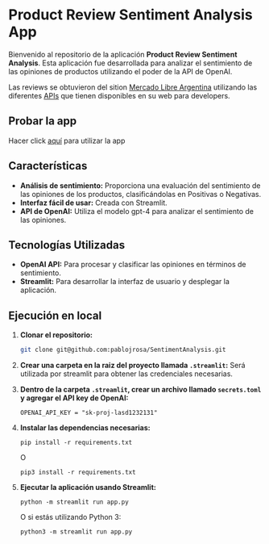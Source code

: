 # Product Review Sentiment Analysis App

Bienvenido al repositorio de la aplicación **Product Review Sentiment Analysis**. Esta aplicación fue desarrollada para analizar el sentimiento de las opiniones de productos utilizando el poder de la API de OpenAI.

Las reviews se obtuvieron del sition [Mercado Libre Argentina](https://www.mercadolibre.com.ar/) utilizando las diferentes [APIs](https://developers.mercadolibre.com.ar/es_ar) que tienen disponibles en su web para developers.

## Probar la app
Hacer click [aquí](https://sentimentanalysis-23w7xhiafpu8l4ijpw3dev.streamlit.app/) para utilizar la app

## Características

- **Análisis de sentimiento:** Proporciona una evaluación del sentimiento de las opiniones de los productos, clasificándolas en Positivas o Negativas.
- **Interfaz fácil de usar:** Creada con Streamlit.
- **API de OpenAI:** Utiliza el modelo gpt-4 para analizar el sentimiento de las opiniones.

## Tecnologías Utilizadas

- **OpenAI API:** Para procesar y clasificar las opiniones en términos de sentimiento.
- **Streamlit:** Para desarrollar la interfaz de usuario y desplegar la aplicación.

## Ejecución en local

1. **Clonar el repositorio:**
   ```bash
   git clone git@github.com:pablojrosa/SentimentAnalysis.git
   ```

2. **Crear una carpeta en la raiz del proyecto llamada `.streamlit`:** Será utilizada por streamlit para obtener las credenciales necesarias.

3. **Dentro de la carpeta `.streamlit`, crear un archivo llamado `secrets.toml` y agregar el API key de OpenAI:**
   ```
   OPENAI_API_KEY = "sk-proj-lasd1232131"
   ```

4. **Instalar las dependencias necesarias:**
   ```
   pip install -r requirements.txt
   ```
   O
   ```
   pip3 install -r requirements.txt
   ```

5. **Ejecutar la aplicación usando Streamlit:**
   ```
   python -m streamlit run app.py
   ```
   O si estás utilizando Python 3:
   ```
   python3 -m streamlit run app.py
   ```